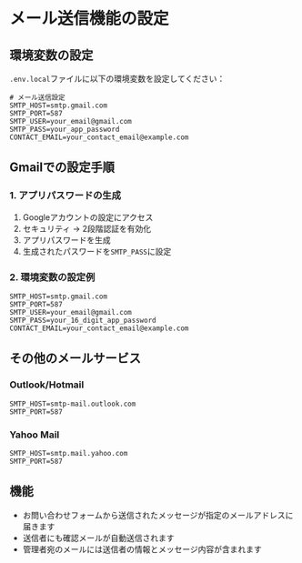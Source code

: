 # メール送信機能の設定

## 環境変数の設定

`.env.local`ファイルに以下の環境変数を設定してください：

```env
# メール送信設定
SMTP_HOST=smtp.gmail.com
SMTP_PORT=587
SMTP_USER=your_email@gmail.com
SMTP_PASS=your_app_password
CONTACT_EMAIL=your_contact_email@example.com
```

## Gmailでの設定手順

### 1. アプリパスワードの生成

1. Googleアカウントの設定にアクセス
2. セキュリティ → 2段階認証を有効化
3. アプリパスワードを生成
4. 生成されたパスワードを`SMTP_PASS`に設定

### 2. 環境変数の設定例

```env
SMTP_HOST=smtp.gmail.com
SMTP_PORT=587
SMTP_USER=your_email@gmail.com
SMTP_PASS=your_16_digit_app_password
CONTACT_EMAIL=your_contact_email@example.com
```

## その他のメールサービス

### Outlook/Hotmail
```env
SMTP_HOST=smtp-mail.outlook.com
SMTP_PORT=587
```

### Yahoo Mail
```env
SMTP_HOST=smtp.mail.yahoo.com
SMTP_PORT=587
```

## 機能

- お問い合わせフォームから送信されたメッセージが指定のメールアドレスに届きます
- 送信者にも確認メールが自動送信されます
- 管理者宛のメールには送信者の情報とメッセージ内容が含まれます 

